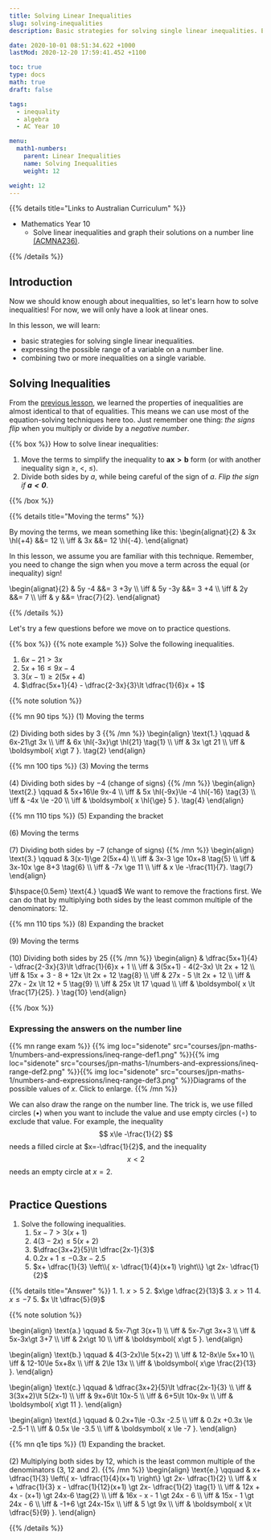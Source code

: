 ```yaml
---
title: Solving Linear Inequalities
slug: solving-inequalities
description: Basic strategies for solving single linear inequalities. Expressing the possible range of a variable on a number line. Combining two or more inequalities on a single variable.

date: 2020-10-01 08:51:34.622 +1000
lastMod: 2020-12-20 17:59:41.452 +1100

toc: true
type: docs
math: true
draft: false

tags:
  - inequality
  - algebra
  - AC Year 10

menu:
  math1-numbers:
    parent: Linear Inequalities
    name: Solving Inequalities
    weight: 12

weight: 12
---
```


{{% details title="Links to Australian Curriculum" %}}

- Mathematics Year 10
  - Solve linear inequalities and graph their solutions on a number line [(ACMNA236)](https://www.australiancurriculum.edu.au/f-10-curriculum/mathematics/?strand=Number+and+Algebra&strand=Measurement+and+Geometry&strand=Statistics+and+Probability&capability=ignore&priority=ignore&year=11761&elaborations=true&cd=ACMNA236&searchTerm=ACMNA236#dimension-content).

{{% /details %}}

## Introduction

Now we should know enough about inequalities, so let's learn how to solve inequalities! For now, we will only have a look at linear ones.

In this lesson, we will learn:

  - basic strategies for solving single linear inequalities.
  - expressing the possible range of a variable on a number line.
  - combining two or more inequalities on a single variable.

## Solving Inequalities

From the [previous lesson](../properties/#properties), we learned the properties of inequalities are almost identical to that of equalities. This means we can use most of the equation-solving techniques here too. Just remember one thing: *the signs flip* when you multiply or divide by a *negative number*.


{{% box %}}
How to solve linear inequalities:

  1. Move the terms to simplify the inequality to $\boldsymbol{ ax\gt b }$ form (or with another inequality sign $\ge$, $\lt$, $\le$).
  2. Divide both sides by $a$, while being careful of the sign of $a$. *Flip the sign if $\boldsymbol{ a<0 }$*.

{{% /box %}}

{{% details title="Moving the terms" %}}

By moving the terms, we mean something like this:
\begin{alignat}{2}
  & 3x \hl{+4} &&= 12 \\\\
  \iff & 3x &&= 12 \hl{-4}.
\end{alignat}

In this lesson, we assume you are familiar with this technique. Remember, you need to change the sign when you move a term across the equal (or inequality) sign!

\begin{alignat}{2}
  & 5y -4 &&= 3 +3y \\\\
  \iff & 5y -3y &&= 3 +4 \\\\
  \iff & 2y &&= 7 \\\\
  \iff & y &&= \frac{7}{2}.
\end{alignat}

{{% /details %}}

Let's try a few questions before we move on to practice questions.

{{% box %}}
{{% note example %}}
Solve the following inequalities.
  1. $6x-21\gt 3x$
  2. $5x+16\le 9x-4$
  3. $3(x-1)\ge 2(5x+4)$
  4. $\dfrac{5x+1}{4} - \dfrac{2-3x}{3}\lt \dfrac{1}{6}x + 1$

{{% note solution %}}

{{% mn 90 tips %}}
$(1)$ Moving the terms<br><br>
$(2)$ Dividing both sides by $3$
{{% /mn %}}
\begin{align}
  \text{1.} \qquad & 6x-21\gt 3x \\\\
  \iff & 6x \hl{-3x}\gt \hl{21} \tag{1} \\\\
  \iff & 3x \gt 21 \\\\
  \iff & \boldsymbol{ x\gt 7 }. \tag{2}
\end{align}

{{% mn 100 tips %}}
$(3)$ Moving the terms<br><br>
$(4)$ Dividing both sides by $-4$ (change of signs)
{{% /mn %}}
\begin{align}
  \text{2.} \qquad & 5x+16\le 9x-4 \\\\
  \iff & 5x \hl{-9x}\le -4 \hl{-16} \tag{3} \\\\
  \iff & -4x \le -20 \\\\
  \iff & \boldsymbol{ x \hl{\ge} 5 }. \tag{4}
\end{align}

{{% mn 110 tips %}}
$(5)$ Expanding the bracket<br><br>
$(6)$ Moving the terms<br><br>
$(7)$ Dividing both sides by $-7$ (change of signs)
{{% /mn %}}
\begin{align}
  \text{3.} \qquad & 3(x-1)\ge 2(5x+4) \\\\
  \iff & 3x-3 \ge 10x+8 \tag{5} \\\\
  \iff & 3x-10x \ge 8+3 \tag{6} \\\\
  \iff & -7x \ge 11 \\\\
  \iff & x \le -\frac{11}{7}. \tag{7}
\end{align}

$\hspace{0.5em} \text{4.} \quad$ We want to remove the fractions first. We can do that by multiplying both sides by the least common multiple of the denominators: $12$.

{{% mn 110 tips %}}
$(8)$ Expanding the bracket<br><br>
$(9)$ Moving the terms<br><br>
$(10)$ Dividing both sides by $25$
{{% /mn %}}
\begin{align}
  & \dfrac{5x+1}{4} - \dfrac{2-3x}{3}\lt \dfrac{1}{6}x + 1 \\\\
  \iff & 3(5x+1) - 4(2-3x) \lt 2x + 12 \\\\
  \iff & 15x + 3 - 8 + 12x \lt 2x + 12 \tag{8} \\\\
  \iff & 27x - 5 \lt 2x + 12 \\\\
  \iff & 27x - 2x \lt 12 + 5 \tag{9} \\\\
  \iff & 25x \lt 17 \quad \\\\
  \iff & \boldsymbol{ x \lt \frac{17}{25}. } \tag{10}
\end{align}

{{% /box %}}


### Expressing the answers on the number line

{{% mn range exam %}}
{{% img loc="sidenote" src="courses/jpn-maths-1/numbers-and-expressions/ineq-range-def1.png" %}}{{% img loc="sidenote" src="courses/jpn-maths-1/numbers-and-expressions/ineq-range-def2.png" %}}{{% img loc="sidenote" src="courses/jpn-maths-1/numbers-and-expressions/ineq-range-def3.png" %}}Diagrams of the possible values of $x$. Click to enlarge.
{{% /mn %}}

We can also draw the range on the number line. The trick is, we use filled circles ($\bullet$) when you want to include the value and use empty circles ($\circ$) to exclude that value. For example, the inequality $$ x\le -\frac{1}{2} $$ needs a filled circle at $x=-\dfrac{1}{2}$, and the inequality $$ x\lt 2 $$ needs an empty circle at $x=2$.

<hr style="visibility:hidden" />


## Practice Questions

1. Solve the following inequalities.
    1. $5x-7\gt 3(x+1)$
    2. $4(3-2x)\le 5(x+2)$
    3. $\dfrac{3x+2}{5}\lt \dfrac{2x-1}{3}$
    4. $0.2x+1\le -0.3x -2.5$
    5. $x+ \dfrac{1}{3} \left\\{ x- \dfrac{1}{4}(x+1) \right\\} \gt 2x- \dfrac{1}{2}$

{{% details title="Answer" %}}
1. 
    1. $x\gt 5$
    2. $x\ge \dfrac{2}{13}$
    3. $x\gt 11$
    4. $x \le -7$
    5. $x \lt \dfrac{5}{9}$

{{% note solution %}}

\begin{align}
  \text{a.} \qquad & 5x-7\gt 3(x+1) \\\\
  \iff & 5x-7\gt 3x+3 \\\\
  \iff & 5x-3x\gt 3+7 \\\\
  \iff & 2x\gt 10 \\\\
  \iff & \boldsymbol{ x\gt 5 }.
\end{align}

\begin{align}
  \text{b.} \qquad & 4(3-2x)\le 5(x+2) \\\\
  \iff & 12-8x\le 5x+10 \\\\
  \iff & 12-10\le 5x+8x \\\\
  \iff & 2\le 13x \\\\
  \iff & \boldsymbol{ x\ge \frac{2}{13} }.
\end{align}

\begin{align}
  \text{c.} \qquad & \dfrac{3x+2}{5}\lt \dfrac{2x-1}{3} \\\\
  \iff & 3(3x+2)\lt 5(2x-1) \\\\
  \iff & 9x+6\lt 10x-5 \\\\
  \iff & 6+5\lt 10x-9x \\\\
  \iff & \boldsymbol{ x\gt 11 }.
\end{align}

\begin{align}
  \text{d.} \qquad & 0.2x+1\le -0.3x -2.5 \\\\
  \iff & 0.2x +0.3x \le -2.5-1 \\\\
  \iff & 0.5x \le -3.5 \\\\
  \iff & \boldsymbol{ x \le -7 }.
\end{align}

{{% mn q1e tips %}}
$(1)$ Expanding the bracket.<br><br>
$(2)$ Multiplying both sides by $12$, which is the least common multiple of the denominators ($3$, $12$ and $2$).
{{% /mn %}}
\begin{align}
  \text{e.} \qquad & x+ \dfrac{1}{3} \left\\{ x- \dfrac{1}{4}(x+1) \right\\} \gt 2x- \dfrac{1}{2} \\\\
  \iff & x + \dfrac{1}{3} x - \dfrac{1}{12}(x+1) \gt 2x- \dfrac{1}{2} \tag{1} \\\\
  \iff & 12x + 4x - (x+1) \gt 24x-6 \tag{2} \\\\
  \iff & 16x - x - 1 \gt 24x - 6 \\\\
  \iff & 15x - 1 \gt 24x - 6 \\\\
  \iff & -1+6 \gt 24x-15x \\\\
  \iff & 5 \gt 9x \\\\
  \iff & \boldsymbol{ x \lt \dfrac{5}{9} }.
\end{align}

{{% /details %}}